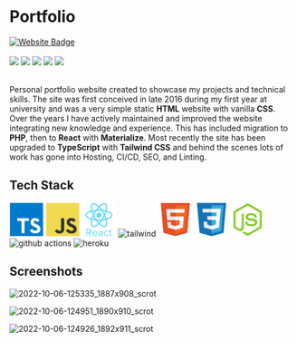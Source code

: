 <h1>Portfolio</h1>

<div>
  <a href="https://kylegough.co.uk" target="_blank" rel="noreferrer"><img src="https://img.shields.io/badge/Website-56347C?style=for-the-badge&logoColor=white" alt="Website Badge"/></a>
</div>

<br />

<div>
  <a href="https://github.com/KyleGough/portfolio/actions?query=branch%3Amaster"><img src="https://img.shields.io/github/workflow/status/KyleGough/portfolio/Pre-Merge/master?style=plastic" /></a>
  <a href="https://github.com/KyleGough/portfolio/commits/master"><img src="https://img.shields.io/github/last-commit/KyleGough/portfolio?style=plastic" /></a>
  <a href="https://github.com/KyleGough/portfolio/pulls"><img src="https://img.shields.io/github/issues-pr/KyleGough/portfolio?style=plastic" /></a>
  <a href="https://github.com/KyleGough/portfolio/pulls?q=is%3Apr+is%3Aclosed"><img src="https://img.shields.io/github/issues-pr-closed-raw/KyleGough/portfolio?style=plastic" /></a>
  <a href="https://kylegough.co.uk"><img src="https://img.shields.io/website?down_message=down&style=plastic&up_message=up&url=https%3A%2F%2Fkylegough.co.uk" /></a>
</div>

<br />

<p>Personal portfolio website created to showcase my projects and technical skills. The site was first conceived in late 2016 during my first year at university and was a very simple static <strong>HTML</strong> website with vanilla <strong>CSS</strong>. Over the years I have actively maintained and improved the website integrating new knowledge and experience. This has included migration to <strong>PHP</strong>, then to <strong>React</strong> with <strong>Materialize</strong>. Most recently the site has been upgraded to <strong>TypeScript</strong> with <strong>Tailwind CSS</strong> and behind the scenes lots of work has gone into Hosting, CI/CD, SEO, and Linting.</p>

## Tech Stack

<div id="stack">
  <!-- TypeScript -->
  <img src="https://raw.githubusercontent.com/devicons/devicon/master/icons/typescript/typescript-original.svg" alt="typescript" width="60" height="60"/>

  <!-- JavaScript -->
  <img src="https://raw.githubusercontent.com/devicons/devicon/master/icons/javascript/javascript-original.svg" alt="javascript" width="60" height="60"/>
  
  <!-- React -->
  <img src="https://raw.githubusercontent.com/devicons/devicon/master/icons/react/react-original-wordmark.svg" alt="react" width="60" height="60"/>
  
  <!-- Tailwind -->
  <img src="https://www.vectorlogo.zone/logos/tailwindcss/tailwindcss-icon.svg" alt="tailwind" width="60" height="60"/>

  <!-- HTML -->
  <img src="https://raw.githubusercontent.com/devicons/devicon/master/icons/html5/html5-original.svg" alt="html5" width="60" height="60"/>
  
  <!-- CSS -->
  <img src="https://raw.githubusercontent.com/devicons/devicon/master/icons/css3/css3-original.svg" alt="css3" width="60" height="60"/>
  
  <!-- Node.js -->
  <img src="https://raw.githubusercontent.com/devicons/devicon/master/icons/nodejs/nodejs-plain.svg" alt="nodejs" width="60" height="60"/>
  
  <!-- GitHub Actions -->
  <img src="https://github.githubassets.com/images/modules/site/features/actions-icon-actions.svg" alt="github actions" width="60" height="60" />
  
  <!-- Heroku -->
  <img src="https://www.vectorlogo.zone/logos/heroku/heroku-icon.svg" alt="heroku" width="60" height="60"/>
</div>

## Screenshots

![2022-10-06-125335_1887x908_scrot](https://user-images.githubusercontent.com/24881448/194305982-b993e1d1-bdb2-496f-b151-b815a7bb52c7.png)

![2022-10-06-124951_1890x910_scrot](https://user-images.githubusercontent.com/24881448/194305432-85c42374-08b2-4c7e-a728-60dde4ce18c2.png)

![2022-10-06-124926_1892x911_scrot](https://user-images.githubusercontent.com/24881448/194305430-17501546-402c-4fb2-b490-2a27dd4996c8.png)
